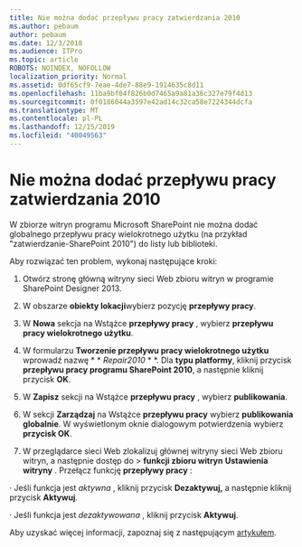 ```yaml
---
title: Nie można dodać przepływu pracy zatwierdzania 2010
ms.author: pebaum
author: pebaum
ms.date: 12/3/2018
ms.audience: ITPro
ms.topic: article
ROBOTS: NOINDEX, NOFOLLOW
localization_priority: Normal
ms.assetid: 0df65cf9-7eae-4de7-88e9-1914635c8d11
ms.openlocfilehash: 11ba9bf04f826b0d7465a9a81a36c327e79f4d13
ms.sourcegitcommit: 0f0186044a3597e42ad14c32ca58e7224344dcfa
ms.translationtype: MT
ms.contentlocale: pl-PL
ms.lasthandoff: 12/15/2019
ms.locfileid: "40049563"
---
```

# <a name="unable-to-add-2010-approval-workflow"></a>Nie można dodać przepływu pracy zatwierdzania 2010

W zbiorze witryn programu Microsoft SharePoint nie można dodać globalnego przepływu pracy wielokrotnego użytku (na przykład "zatwierdzanie-SharePoint 2010") do listy lub biblioteki.
  
Aby rozwiązać ten problem, wykonaj następujące kroki: 
  
1. Otwórz stronę główną witryny sieci Web zbioru witryn w programie SharePoint Designer 2013.
  
2. W obszarze **obiekty lokacji**wybierz pozycję **przepływy pracy**. 
  
3. W **Nowa** sekcja na Wstążce **przepływy pracy** , wybierz **przepływu pracy wielokrotnego użytku**. 
  
4. W formularzu **Tworzenie przepływu pracy wielokrotnego użytku** wprowadź nazwę * * *Repair2010* * *. Dla **typu platformy**, kliknij przycisk **przepływu pracy programu SharePoint 2010**, a następnie kliknij przycisk **OK**. 
  
1. W **Zapisz** sekcji na Wstążce **przepływu pracy** , wybierz **publikowania**. 
  
2. W sekcji **Zarządzaj** na Wstążce **przepływu pracy** wybierz **publikowania globalnie**. W wyświetlonym oknie dialogowym potwierdzenia wybierz **przycisk OK**. 
  
3. W przeglądarce sieci Web zlokalizuj głównej witryny sieci Web zbioru witryn, a następnie dostęp do \> **funkcji zbioru witryn** **Ustawienia witryny** . Przełącz funkcję **przepływy pracy** : 
  
· Jeśli funkcja jest *aktywna* , kliknij przycisk **Dezaktywuj,** a następnie kliknij przycisk **Aktywuj**. 
  
· Jeśli funkcja jest *dezaktywowana* , kliknij przycisk **Aktywuj**. 
  
Aby uzyskać więcej informacji, zapoznaj się z następującym [artykułem](https://go.microsoft.com/fwlink/?linkid=2047770&amp;clcid=0x409).
  

